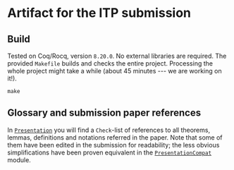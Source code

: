 # Artifact for the ITP submission

## Build

Tested on Coq/Rocq, version `8.20.0`. No external libraries are required. The
provided `Makefile` builds and checks the entire project. Processing the whole
project might take a while (about 45 minutes --- we are working on it!).

```
make
```

## Glossary and submission paper references

In [`Presentation`](theories/Presentation.v) you will find a `Check`-list of
references to all theorems, lemmas, definitions and notations referred in the
paper. Note that some of them have been edited in the submission for
readability; the less obvious simplifications have been proven equivalent in the
[`PresentationCompat`](theories/PresentationCompat.v) module.


